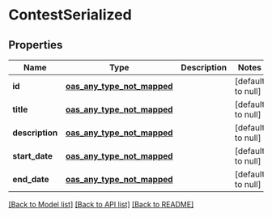 # ContestSerialized
## Properties

| Name | Type | Description | Notes |
|------------ | ------------- | ------------- | -------------|
| **id** | [**oas_any_type_not_mapped**](.md) |  | [default to null] |
| **title** | [**oas_any_type_not_mapped**](.md) |  | [default to null] |
| **description** | [**oas_any_type_not_mapped**](.md) |  | [default to null] |
| **start\_date** | [**oas_any_type_not_mapped**](.md) |  | [default to null] |
| **end\_date** | [**oas_any_type_not_mapped**](.md) |  | [default to null] |

[[Back to Model list]](../README.md#documentation-for-models) [[Back to API list]](../README.md#documentation-for-api-endpoints) [[Back to README]](../README.md)

